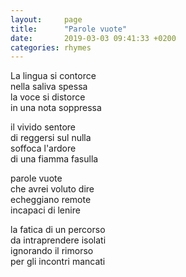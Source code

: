 ```yaml
---
layout:     page
title:      "Parole vuote"
date:       2019-03-03 09:41:33 +0200
categories: rhymes
---
```


La lingua si contorce   
nella saliva spessa   
la voce si distorce   
in una nota soppressa      

il vivido sentore   
di reggersi sul nulla    
soffoca l'ardore   
di una fiamma fasulla   

parole vuote   
che avrei voluto dire   
echeggiano remote   
incapaci di lenire   

la fatica di un percorso   
da intraprendere isolati   
ignorando il rimorso   
per gli incontri mancati 
